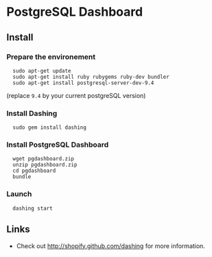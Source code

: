 
# PostgreSQL Dashboard


## Install 


### Prepare the environement

```
  sudo apt-get update 	
  sudo apt-get install ruby rubygems ruby-dev bundler
  sudo apt-get install postgresql-server-dev-9.4
```

(replace `9.4` by your current postgreSQL version)


### Install Dashing

```
  sudo gem install dashing
```


### Install PostgreSQL Dashboard

```
  wget pgdashboard.zip
  unzip pgdashboard.zip
  cd pgdashboard
  bundle
```

### Launch

```
  dashing start	
```

## Links

  * Check out http://shopify.github.com/dashing for more information.
